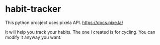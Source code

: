 # habit-tracker

This python procject uses pixela API. 
https://docs.pixe.la/

It will help you track your habits. The one I created is for cycling. You can modify it anyway you want.
